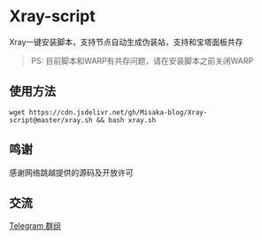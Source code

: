 # Xray-script

Xray一键安装脚本，支持节点自动生成伪装站，支持和宝塔面板共存

> PS: 目前脚本和WARP有共存问题，请在安装脚本之前关闭WARP

## 使用方法

```shell
wget https://cdn.jsdelivr.net/gh/Misaka-blog/Xray-script@master/xray.sh && bash xray.sh
```

## 鸣谢

感谢网络跳越提供的源码及开放许可

## 交流

[Telegram 群组](https://t.me/misakanetcn)
